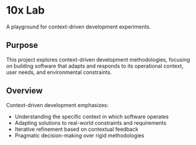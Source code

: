 # 10x Lab

A playground for context-driven development experiments.

## Purpose

This project explores context-driven development methodologies, focusing on building software that adapts and responds to its operational context, user needs, and environmental constraints.

## Overview

Context-driven development emphasizes:
- Understanding the specific context in which software operates
- Adapting solutions to real-world constraints and requirements
- Iterative refinement based on contextual feedback
- Pragmatic decision-making over rigid methodologies
